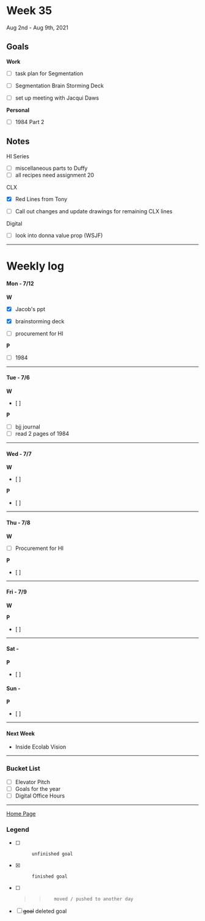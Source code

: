 # Week 35
Aug 2nd - Aug 9th, 2021

## Goals

**Work**

- [ ] task plan for Segmentation
- [ ] Segmentation Brain Storming Deck
- [ ] set up meeting with Jacqui Daws


**Personal**

- [ ] 1984 Part 2



## Notes
HI Series
- [ ] miscellaneous parts to Duffy
- [ ] all recipes need assignment 20

CLX
- [x] Red Lines from Tony
- [ ] Call out changes and update drawings for remaining CLX lines


Digital
- [ ] look into donna value prop (WSJF)




----------
# Weekly log

#### Mon - 7/12 ####

**W**
- [x] Jacob's ppt
- [x] brainstorming deck
- [ ] procurement for HI


**P**
- [ ] 1984

----------

#### Tue - 7/6 ####

**W**
- [ ] 

**P**
- [ ] bjj journal
- [ ] read 2 pages of 1984

----------

#### Wed - 7/7 ####

**W**
- [ ] 

**P**
- [ ]

----------

#### Thu - 7/8 ####

**W**
- [ ] Procurement for HI 

**P**
- [ ]

----------

#### Fri - 7/9 ####

**W**


**P**
- [ ]


----------

#### Sat -  ####

**P**
- [ ]

#### Sun -  ####

**P**
- [ ]

----------

#### Next Week
- Inside Ecolab Vision

----------

### Bucket List

- [ ] Elevator Pitch
- [ ] Goals for the year
- [ ] Digital Office Hours

----------

[Home Page](https://ch3ck3rs.github.io/Goals)

### Legend

- [ ] 			unfinished goal
- [x] 			finished goal
- [ ] >> 		moved / pushed to another day
- [ ] ~~goal~~	deleted goal
